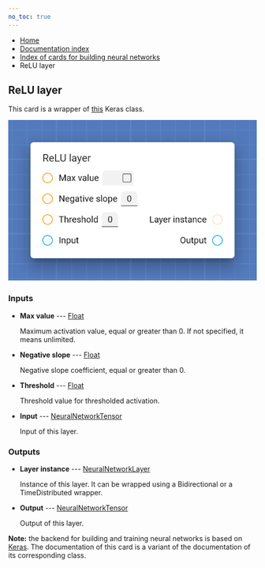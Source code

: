 ```yaml
---
no_toc: true
---
```


<ul class="breadcrumb">
    <li><a href="">Home</a></li>
    <li><a href="documentation">Documentation index</a></li>
    <li><a href="neural_network_cards/">Index of cards for building neural networks</a></li>
    <li>ReLU layer</li>
</ul>

## ReLU layer

This card is a wrapper of [this](https://keras.io/api/layers/activation_layers/relu/) Keras class.

!["ReLU layer" card](assets/img/neural_network_cards/layer_ReLU.png)


### Inputs


* **Max value** --- [Float](types/Float)

  Maximum activation value, equal or greater than 0. If not specified, it means unlimited.

* **Negative slope** --- [Float](types/Float)

  Negative slope coefficient, equal or greater than 0.

* **Threshold** --- [Float](types/Float)

  Threshold value for thresholded activation.

* **Input** --- [NeuralNetworkTensor](types/NeuralNetworkTensor)

  Input of this layer.





### Outputs


* **Layer instance** --- [NeuralNetworkLayer](types/NeuralNetworkLayer)

  Instance of this layer. It can be wrapped using a Bidirectional or a TimeDistributed wrapper.

* **Output** --- [NeuralNetworkTensor](types/NeuralNetworkTensor)

  Output of this layer.






**Note:** the backend for building and training neural networks is based on [Keras](https://keras.io/). The documentation of this card is a variant of the documentation of its corresponding class.